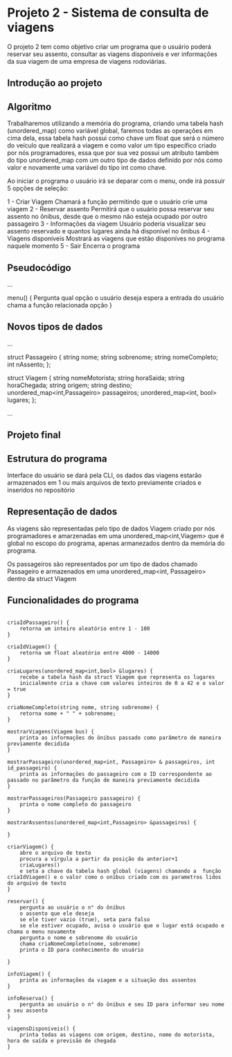 # Projeto 2 - Sistema de consulta de viagens
O projeto 2 tem como objetivo criar um programa que o usuário poderá reservar seu assento, consultar as viagens disponíveis e ver informações da sua viagem de uma empresa de viagens rodoviárias.

## Introdução ao projeto


## Algoritmo
Trabalharemos utilizando a memória do programa, criando uma tabela hash (unordered_map) como variável global, faremos todas as operações em cima dela, essa tabela hash possui como chave um float que será o número do veículo que realizará a viagem e como valor um tipo específico criado por nós programadores, essa que por sua vez possui um atributo também do tipo unordered_map com um outro tipo de dados definido por nós como valor e novamente uma variável do tipo int como chave.

Ao iniciar o programa o usuário irá se deparar com o menu, onde irá possuir 5 opções de seleção:

1 - Criar Viagem
    Chamará a função permitindo que o usuário crie uma viagem
2 - Reservar assento
    Permitirá que o usuário possa reservar seu assento no ônibus, desde que o mesmo não esteja ocupado por outro passageiro
3 - Informações da viagem
    Usuário poderia visualizar seu assento reservado e quantos lugares ainda há disponível no ônibus
4 - Viagens disponíveis
    Mostrará as viagens que estão disponíves no programa naquele momento
5 - Sair
    Encerra o programa


## Pseudocódigo

...

menu() {
    Pergunta qual opção o usuário deseja
    espera a entrada do usuário
    chama a função relacionada opção
}

## Novos tipos de dados

...

struct Passageiro
{
    string nome;
    string sobrenome;
    string nomeCompleto;
    int nAssento;
};

struct Viagem
{
    string nomeMotorista;
    string horaSaida;
    string horaChegada;
    string origem;
    string destino;
    unordered_map<int,Passageiro> passageiros;
    unordered_map<int, bool> lugares;
};

...

## Projeto final

## Estrutura do programa

Interface do usuário se dará pela CLI, os dados das viagens estarão armazenados em 1 ou mais arquivos de texto previamente criados e inseridos no repositório

## Representação de dados

As viagens são representadas pelo tipo de dados Viagem criado por nós programadores e amarzenadas em uma unordered_map<int,Viagem> que é global no escopo do programa, apenas armanezados dentro da memória do programa.

Os passageiros são representados por um tipo de dados chamado Passageiro e armazenados em uma unordered_map<int, Passageiro> dentro da struct Viagem

## Funcionalidades do programa
```

criaIdPassageiro() {
    retorna um inteiro aleatório entre 1 - 100
}

criaIdViagem() {
    retorna um float aleatório entre 4000 - 14000
}

criaLugares(unordered_map<int,bool> &lugares) {
    recebe a tabela hash da struct Viagem que representa os lugares
    inicialmente cria a chave com valores inteiros de 0 a 42 e o valor = true
}

criaNomeCompleto(string nome, string sobrenome) {
    retorna nome + " " + sobrenome;
}

mostrarViagens(Viagem bus) {
    printa as informações do ônibus passado como parâmetro de maneira previamente decidida
}

mostrarPassageiro(unordered_map<int, Passageiro> & passageiros, int id_passageiro) {
    printa as informações do passageiro com o ID correspondente ao passado no parâmetro da função de maneira previamente decidida
}

mostrarPassageiros(Passageiro passageiro) {
    printa o nome completo do passageiro
}

mostrarAssentos(unordered_map<int,Passageiro> &passageiros) {

}

criarViagem() {
    abre o arquivo de texto
    procura a vírgula a partir da posição da anterior+1
    criaLugares()
    e seta a chave da tabela hash global (viagens) chamando a  função criaIdViagem() e o valor como o onibus criado com os parametros lidos do arquivo de texto
}

reservar() {
    pergunta ao usuário o n° do ônibus
    o assento que ele deseja
    se ele tiver vazio (true), seta para falso
    se ele estiver ocupado, avisa o usuário que o lugar está ocupado e chama o menu novamente
    pergunta o nome e sobrenome do usuário
    chama criaNomeCompleto(nome, sobrenome)
    printa o ID para conhecimento do usuário

}

infoViagem() {
    printa as informações da viagem e a situação dos assentos
}

infoReserva() {
    pergunta ao usuário o n° do ônibus e seu ID para informar seu nome e seu assento
}

viagensDisponiveis() {
    printa todas as viagens com origem, destino, nome do motorista, hora de saída e previsão de chegada
}

```
